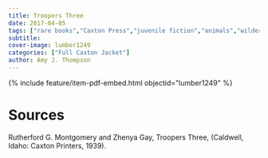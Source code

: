 ```yaml
---
title: Troopers Three
date: 2017-04-05
tags: ["rare books","Caxton Press","juvenile fiction","animals","wilderness","bears"]
subtitle: 
cover-image: lumber1249
categories: ["Full Caxton Jacket"]
author: Amy J. Thompson
---
```


{% include feature/item-pdf-embed.html objectid="lumber1249" %}

# Sources

Rutherford G. Montgomery and Zhenya Gay, Troopers Three, (Caldwell, Idaho: Caxton Printers, 1939).